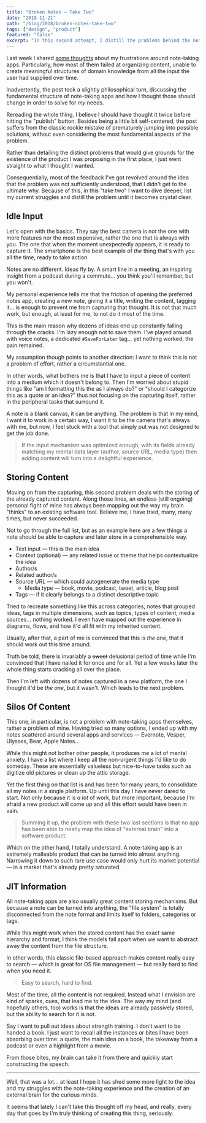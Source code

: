 ```yaml
---
title: "Broken Notes — Take Two"
date: "2018-11-21"
path: "/blog/2018/broken-notes-take-two"
tags: ["design", "product"]
featured: "false"
excerpt: "In this second attempt, I distill the problems behind the note-taking experience from a product perspective, rather than taking an unreasonably opinionated approach, as I did in the first post."
---
```


Last week I shared [some thoughts](/blog/2018/broken-notes) about my frustrations around note-taking apps. Particularly, how most of them failed at organizing content, unable to create meaningful structures of domain knowledge from all the input the user had supplied over time.

Inadvertently, the post took a slightly philosophical turn, discussing the fundamental structure of note-taking apps and how I thought those should change in order to solve for *my* needs.

Rereading the whole thing, I believe I should have thought it twice before hitting the "publish" button. Besides being a little bit self-centered, the post suffers from the classic rookie mistake of prematurely jumping into possible solutions, without even considering the most fundamental aspects of the problem.

Rather than detailing the distinct problems that would give grounds for the existence of the product I was proposing in the first place, I just went straight to what I thought I wanted.

Consequentially, most of the feedback I've got revolved around the idea that the problem was not sufficiently understood, that I didn't get to the ultimate why. Because of this, in this "take two" I want to dive deeper, list my current struggles and distill the problem until it becomes crystal clear.


## Idle Input
Let's open with the basics. They say the best camera is not the one with more features nor the most expensive, rather the one that is always with you. The one that when the moment unexpectedly appears, it is ready to capture it. The smartphone is the best example of *the* thing that's with you all the time, ready to take action.

Notes are no different. Ideas fly by. A smart line in a meeting, an inspiring insight from a podcast during a commute... you think you'll remember, but you won't.

My personal experience tells me that the friction of opening the preferred notes app, creating a new note, giving it a title, writing the content, tagging it... is enough to prevent me from capturing that thought. It is not that much work, but enough, at least for me, to not do it most of the time.

This is the main reason why dozens of ideas end up constantly falling through the cracks. I'm lazy enough not to save them. I've played around with voice notes, a dedicated `#SaveForLater` tag... yet nothing worked, the pain remained.

My assumption though points to another direction: I want to think this is not a problem of effort, rather a circumstantial one.

In other words, what bothers me is that I have to input a piece of content into a medium which it doesn't belong to. Then I'm worried about stupid things like "am I formatting this the as I always do?" or "should I categorize this as a quote or an idea?" thus not focusing on the capturing itself, rather in the peripheral tasks that surround it.

A note is a blank canvas, it can be anything. The problem is that in my mind, I want it to work in a certain way, I want it to be the camera that's always with me, but now, I feel stuck with a tool that simply put was not designed to get the job done.

> If the input mechanism was optimized enough, with its fields already matching my mental data layer (author, source URL, media type) then adding content will turn into a delightful experience.


## Storing Content
Moving on from the capturing, this second problem deals with the storing of the already captured content. Along those lines, an endless (still ongoing) personal fight of mine has always been mapping out the way my brain "thinks" to an existing software tool. Believe me, I have tried, many, many times, but never succeeded.

Not to go through the full list, but as an example here are a few things a note should be able to capture and later store in a comprehensible way.

* Text input — this is the main idea
* Context (optional) — any related issue or theme that helps contextualize the idea
* Author/s
* Related author/s
* Source URL — which could autogenerate the media type
  * Media type — book, movie, podcast, tweet, article, blog post
* Tags — if it clearly belongs to a distinct descriptive topic

Tried to recreate something like this across categories, notes that grouped ideas, tags in multiple dimensions, such as topics, types of content, media sources... nothing worked. I even have mapped out the experience in diagrams, flows, and how it'd all fit with my inherited content.

Usually, after that, a part of me is convinced that this is *the one*, that it should work out this time around.

Truth be told, there is invariably a ~~sweet~~ delusional period of time while I'm convinced that I have nailed it for once and for all. Yet a few weeks later the whole thing starts cracking all over the place.

Then I'm left with dozens of notes captured in a new platform, the one I thought it'd be *the one*, but it wasn't. Which leads to the next problem.


## Silos Of Content
This one, in particular, is not a problem with note-taking apps themselves, rather a problem of mine. Having tried so many options, I ended up with my notes scattered around several apps and services — Evernote, Vesper, Ulysses, Bear, Apple Notes...

While this might not bother other people, it produces me a lot of mental anxiety. I have a list where I keep all the non-urgent things I'd like to do someday. These are essentially valueless but nice-to-have tasks such as digitize old pictures or clean up the attic storage.

Yet the first thing on that list is and has been for many years, to consolidate all my notes in a single platform. Up until this day I have never dared to start. Not only because it is *a lot* of work, but more important, because I'm afraid a new product will come up and all this effort would have been in vain.

> Summing it up, the problem with these two last sections is that no app has been able to neatly map the idea of "external brain" into a software product.

Which on the other hand, I totally understand. A note-taking app is an extremely malleable product that can be turned into almost anything. Narrowing it down to such rare use case would only hurt its market potential — in a market that's already pretty saturated.


## JIT Information
All note-taking apps are also usually great content storing mechanisms. But because a note can be turned into anything, the "file system" is totally disconnected from the note format and limits itself to folders, categories or tags.

While this might work when the stored content has the exact same hierarchy and format, I think the models fall apart when we want to abstract away the content from the file structure.

In other words, this classic file-based approach makes content really easy to search — which is great for OS file management — but really hard to find when you need it.

> Easy to search, hard to find.

Most of the time, all the content is not required. Instead what I envision are kind of sparks, cues, that lead me to the idea. The way my mind (and hopefully others, too) works is that the ideas are already passively stored, but the ability to search for it is not.

Say I want to pull out ideas about strength training. I don't want to be handed a book. I just want to recall all the instances or bites I have been absorbing over time: a quote, the main idea on a book, the takeaway from a podcast or even a highlight from a movie.

From those bites, my brain can take it from there and quickly start constructing the speech.

---

Well, that was a lot... at least I hope it has shed some more light to the idea and my struggles with the note-taking experience and the creation of an external brain for the curious minds.

It seems that lately I can't take this thought off my head, and really, every day that goes by I'm truly thinking of creating this thing, seriously.